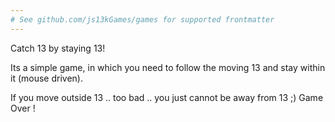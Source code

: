 ```yaml
---
# See github.com/js13kGames/games for supported frontmatter
---
```

Catch 13 by staying 13!
Its a simple game, in which you need to follow the moving 13 and stay within it (mouse driven).
If you move outside 13 .. too bad .. you just cannot be away from 13 ;) Game Over !